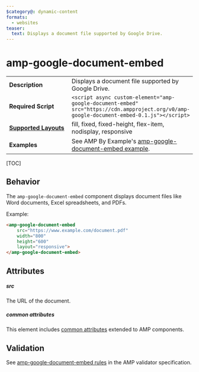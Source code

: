 ```yaml
---
$category@: dynamic-content
formats:
  - websites
teaser:
  text: Displays a document file supported by Google Drive.
---
```

<!---
Copyright 2018 The AMP HTML Authors. All Rights Reserved.

Licensed under the Apache License, Version 2.0 (the "License");
you may not use this file except in compliance with the License.
You may obtain a copy of the License at

      http://www.apache.org/licenses/LICENSE-2.0

Unless required by applicable law or agreed to in writing, software
distributed under the License is distributed on an "AS-IS" BASIS,
WITHOUT WARRANTIES OR CONDITIONS OF ANY KIND, either express or implied.
See the License for the specific language governing permissions and
limitations under the License.
-->

# amp-google-document-embed

<table>
  <tr>
    <td width="40%"><strong>Description</strong></td>
    <td>Displays a document file supported by Google Drive.</td>
  </tr>
  <tr>
    <td width="40%"><strong>Required Script</strong></td>
    <td><code>&lt;script async custom-element="amp-google-document-embed" src="https://cdn.ampproject.org/v0/amp-google-document-embed-0.1.js">&lt;/script></code></td>
  </tr>
  <tr>
    <td class="col-fourty"><strong><a href="https://www.ampproject.org/docs/guides/responsive/control_layout.html">Supported Layouts</a></strong></td>
    <td>fill, fixed, fixed-height, flex-item, nodisplay, responsive</td>
  </tr>
  <tr>
    <td width="40%"><strong>Examples</strong></td>
    <td>See AMP By Example's <a href="https://ampbyexample.com/components/amp-google-document-embed/">amp-google-document-embed example</a>.</td>
  </tr>
</table>

[TOC]

## Behavior

The `amp-google-document-embed` component displays document files like Word documents,
Excel spreadsheets, and PDFs.

Example:
```html
<amp-google-document-embed
    src="https://www.example.com/document.pdf"
    width="800"
    height="600"
    layout="responsive">
</amp-google-document-embed>
```

## Attributes

##### src

The URL of the document.

##### common attributes

This element includes [common attributes](https://www.ampproject.org/docs/reference/common_attributes) extended to AMP components.

## Validation

See [amp-google-document-embed rules](https://github.com/ampproject/amphtml/blob/master/extensions/amp-google-document-embed/validator-amp-google-document-embed.protoascii) in the AMP validator specification.
